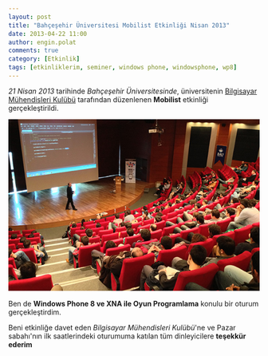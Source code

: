 ```yaml
---
layout: post
title: "Bahçeşehir Üniversitesi Mobilist Etkinliği Nisan 2013"
date: 2013-04-22 11:00
author: engin.polat
comments: true
category: [Etkinlik]
tags: [etkinliklerim, seminer, windows phone, windowsphone, wp8]
---
```

*21 Nisan 2013* tarihinde *Bahçeşehir Üniversitesinde*, üniversitenin <a href="http://bubmk.org/" title="Bahçeşehir Üniversitesi Bilgisayar Mühendisleri Kulübü" target="_blank" rel="noopener">Bilgisayar Mühendisleri Kulübü</a> tarafından düzenlenen **Mobilist** etkinliği gerçekleştirildi.

![](/assets/uploads/2013/04/MobilistBahcesehirUniversitesi.jpg)

Ben de **Windows Phone 8 ve XNA ile Oyun Programlama** konulu bir oturum gerçekleştirdim.

Beni etkinliğe davet eden *Bilgisayar Mühendisleri Kulübü*'ne ve Pazar sabahı'nın ilk saatlerindeki oturumuma katılan tüm dinleyicilere **teşekkür ederim**

